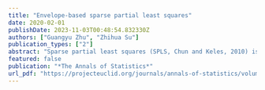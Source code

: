 ```yaml
---
title: "Envelope-based sparse partial least squares"
date: 2020-02-01
publishDate: 2023-11-03T00:48:54.832330Z
authors: ["Guangyu Zhu", "Zhihua Su"]
publication_types: ["2"]
abstract: "Sparse partial least squares (SPLS, Chun and Keles, 2010) is a widely used method that performs dimension reduction and variable selection simultaneously in linear regression. Despite its popularity in applied sciences, its theoretical properties are largely unknown. In this paper, we use a connection between envelope models and partial least squares (PLS) to construct an envelope-based SPLS estimator and establish its consistency, oracle property and asymptotic normality. The large-sample scenario and high-dimensional scenario are both considered. We also develop the envelope- based SPLS estimators under the context of generalized linear models, and discuss its theoretical properties including consistency, oracle property and asymptotic distribution. Numerical experiments and examples show that the envelope-based SPLS estimator has better variable selection and prediction performance over the SPLS estimator."
featured: false
publication: "*The Annals of Statistics*"
url_pdf: "https://projecteuclid.org/journals/annals-of-statistics/volume-48/issue-1/Envelope-based-sparse-partial-least-squares/10.1214/18-AOS1796.full"
---
```


